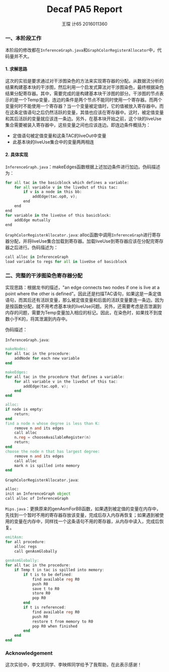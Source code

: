 <h1 style="text-align:center">Decaf PA5 Report</h1>

<center>王琛 计65 2016011360</center>

### 一、本阶段工作

本阶段的修改都在`InferenceGraph.java`和`GraphColorRegisterAllocator`中，代码量并不大。

#### 1. 求解思路

这次的实验是要求通过对干涉图染色的方法来实现寄存器的分配。从数据流分析的结果构建基本块的干涉图，然后利用一个启发式算法对干涉图染色，最终根据染色结果分配寄存器。其中，需要完成的是构建基本块干涉图的部分。干涉图的节点表示的是一个Temp变量，连边的条件是两个节点不能同时使用一个寄存器。而两个变量何时不能使用一个寄存器？当一个变量被定值时，它的值被放入寄存器中。而在这条定值语句之后仍然活跃的变量，其值也应该在寄存器中。这时，被定值变量和其后活跃的变量就应该连一条边。另外，在基本块开始之前，这个块的liveUse集合需要被装入寄存器中，这些变量之间也应该连边。即连边条件概括为：

- 定值语句被定值变量和这条TAC的liveOut中变量
- 此基本块的liveUse集合中的变量两两相连



#### 2. 具体实现

`InferenceGraph.java`：makeEdges函数根据上述加边条件进行加边。伪码描述为：

```python
for all tac in the basicblock which defines a variable:
	for all variable v in the liveOut of this tac:
		if v is a node in this bb:
			addEdge(tac.op0, v);
		end
	end
end
for variable in the liveUse of this basicblock:
    addEdge mutually
end
```

`GraphColorRegisterAllocator.java`: alloc函数中调用`InferenceGraph`进行寄存器分配，并将liveUse集合加载到寄存器。加载liveUse到寄存器应该在分配完寄存器之后进行。伪码描述为：

```python
call alloc in InferenceGraph
load variable to regs for all in liveUse of basicblock
```



### 二、完整的干涉图染色寄存器分配

实现思路：根据龙书的描述，"an edge connects two nodes if one is live at a point where the other is defined"。因此还是扫描TAC语句，如果这是一条定值语句，而其后还有活跃变量，那么被定值变量和后面的活跃变量要连一条边。因为是按函数分配，就不用考虑基本块的liveUse问题。另外，还需要考虑是否泄漏到内存的问题，需要为Temp变量加入相应的标记。因此，在染色时，如果找不到度数小于K的，将其泄漏到内存中。

伪码描述：

`InferenceGraph.java`:

```verilog
makeNodes:
for all tac in the procedure:
	addNode for each new variable
end

makeEdges:
for all tac in the procedure that defines a variable:
	for all variable v in the liveOut of this tac:
		addEdge(tac.op0, v);
	end
end

alloc:
if node is empty:
    return;
end
find a node n whose degree is less than K:
    remove n and its edges
    call alloc
    n.reg = chooseAvailableRegister(n)
	return;
end
choose the node n that has largest degree:
	remove n and its edges
	call alloc
	mark n is spilled into memory
end
```

`GraphColorRegisterAllocator.java`:

```python
alloc:
init an InferenceGraph object
call alloc of InferenceGraph
```

`Mips.java`：更换原来的genAsmForBB函数，如果遇到被定值的变量在内存中，先找到一个暂时不用的寄存器存放该变量，完成后存入内存再恢复；如果遇到被使用的变量在内存中，同样找一个这条语句不用的寄存器，从内存中读入，完成后恢复。

```verilog
emitAsm:
for all procedure:
    alloc regs
    call genAsmGlobally
    
genAsmGlobally:
for all tac in the procedure:
    if Temp t in tac is spilled into memory:
        if t is to be defined:
            find available reg R0
            push R0
            save t to R0
            store R0
            pop R0
        end
        if t is referenced:
            find available reg R0
            push R0
            restore t from memory to R0
            pop R0 when finished
        end
    end
end
```



### Acknowledgement

这次实验中，李文凯同学、李映辉同学给予了我帮助，在此表示感谢！